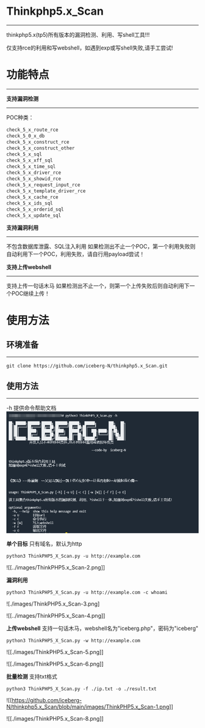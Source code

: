 # Thinkphp5.x_Scan
----
thinkphp5.x(tp5)所有版本的漏洞检测、利用、写shell工具!!!

仅支持rce的利用和写webshell，如遇到exp或写shell失败,请手工尝试!


# 功能特点
***
**支持漏洞检测**
***
POC种类：
```
check_5_x_route_rce
check_5_0_x_db
check_5_x_construct_rce 
check_5_x_construct_other
check_5_x_sql
check_5_x_xff_sql 
check_5_x_time_sql  
check_5_x_driver_rce  
check_5_x_showid_rce
check_5_x_request_input_rce 
check_5_x_template_driver_rce  
check_5_x_cache_rce  
check_5_x_ids_sql
check_5_x_orderid_sql  
check_5_x_update_sql
```

**支持漏洞利用**
***
不包含数据库泄露、SQL注入利用
如果检测出不止一个POC，第一个利用失败则自动利用下一个POC，利用失败，请自行用payload尝试！

**支持上传webshell**
***
支持上传一句话木马
如果检测出不止一个，则第一个上传失败后则自动利用下一个POC继续上传！

# 使用方法

## 环境准备
***
```
git clone https://github.com/iceberg-N/thinkphp5.x_Scan.git
```

## 使用方法
***
-h 提供命令帮助文档
![ThinkPHP5.x_Scan-1.png](./images/ThinkPHP5.x_Scan-1.png)

**单个目标**
只有域名，默认为http
```
python3 ThinkPHP5_X_Scan.py -u http://example.com
```

![[../images/ThinkPHP5.x_Scan-2.png]]

**漏洞利用**

```
python3 ThinkPHP5_X_Scan.py -u http://example.com -c whoami
```

![./images/ThinkPHP5.x_Scan-3.png]

![[../images/ThinkPHP5.x_Scan-4.png]]

**上传webshell**
支持一句话木马，webshell名为"iceberg.php"，密码为"iceberg"
```
python3 ThinkPHP5_X_Scan.py -w http://example.com
```

![[./images/ThinkPHP5.x_Scan-5.png]]

![[./images/ThinkPHP5.x_Scan-6.png]]

**批量检测**
支持txt格式
```
python3 ThinkPHP5_X_Scan.py -f ./ip.txt -o ./result.txt
```

![[https://github.com/iceberg-N/thinkphp5.x_Scan/blob/main/images/ThinkPHP5.x_Scan-1.png]]

![[./images/ThinkPHP5.x_Scan-8.png]]
